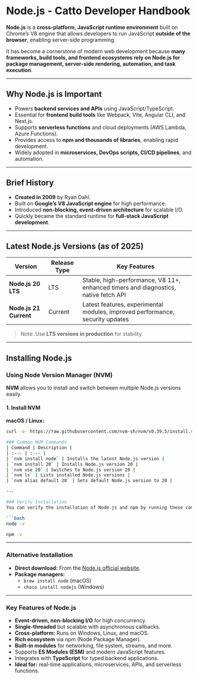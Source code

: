 # Node.js - Catto Developer Handbook

**Node.js** is a **cross-platform, JavaScript runtime environment** built on Chrome’s V8 engine that allows developers to run JavaScript **outside of the browser**, enabling server-side programming.  

It has become a cornerstone of modern web development because **many frameworks, build tools, and frontend ecosystems rely on Node.js for package management, server-side rendering, automation, and task execution**.

---

## Why Node.js is Important

- Powers **backend services and APIs** using JavaScript/TypeScript.  
- Essential for **frontend build tools** like Webpack, Vite, Angular CLI, and Next.js.  
- Supports **serverless functions** and cloud deployments (AWS Lambda, Azure Functions).  
- Provides access to **npm and thousands of libraries**, enabling rapid development.  
- Widely adopted in **microservices, DevOps scripts, CI/CD pipelines**, and automation.  

---

## Brief History

- **Created in 2009** by Ryan Dahl.  
- Built on **Google’s V8 JavaScript engine** for high performance.  
- Introduced **non-blocking, event-driven architecture** for scalable I/O.  
- Quickly became the standard runtime for **full-stack JavaScript development**.  

---

## Latest Node.js Versions (as of 2025)

| Version | Release Type | Key Features |
|---------|--------------|--------------|
| **Node.js 20 LTS** | LTS | Stable, high-performance, V8 11+, enhanced timers and diagnostics, native fetch API |
| **Node.js 21 Current** | Current | Latest features, experimental modules, improved performance, security updates |

> Note: Use **LTS versions in production** for stability.

---

## Installing Node.js

### Using Node Version Manager (NVM)

**NVM** allows you to install and switch between multiple Node.js versions easily.

#### 1. Install NVM

**macOS / Linux:**
```bash
curl -o- https://raw.githubusercontent.com/nvm-sh/nvm/v0.39.5/install.sh | bash

### Common NVM Commands
| Command | Description |
| :--- | :--- |
| `nvm install node` | Installs the latest Node.js version |
| `nvm install 20` | Installs Node.js version 20 |
| `nvm use 20` | Switches to Node.js version 20 |
| `nvm ls` | Lists installed Node.js versions |
| `nvm alias default 20` | Sets default Node.js version to 20 |

---

### Verify Installation
You can verify the installation of Node.js and npm by running these commands in your terminal:

```bash
node -v

npm -v

```

---

### Alternative Installation
- **Direct download:** From the [Node.js official website](https://nodejs.org/).
- **Package managers:**
  - `brew install node` (macOS)
  - `choco install nodejs` (Windows)

---

### Key Features of Node.js
- **Event-driven, non-blocking I/O** for high concurrency.
- **Single-threaded** but scalable with asynchronous callbacks.
- **Cross-platform:** Runs on Windows, Linux, and macOS.
- **Rich ecosystem** via npm (Node Package Manager).
- **Built-in modules** for networking, file system, streams, and more.
- Supports **ES Modules (ESM)** and modern JavaScript features.
- Integrates with **TypeScript** for typed backend applications.
- **Ideal for:** real-time applications, microservices, APIs, and serverless functions.